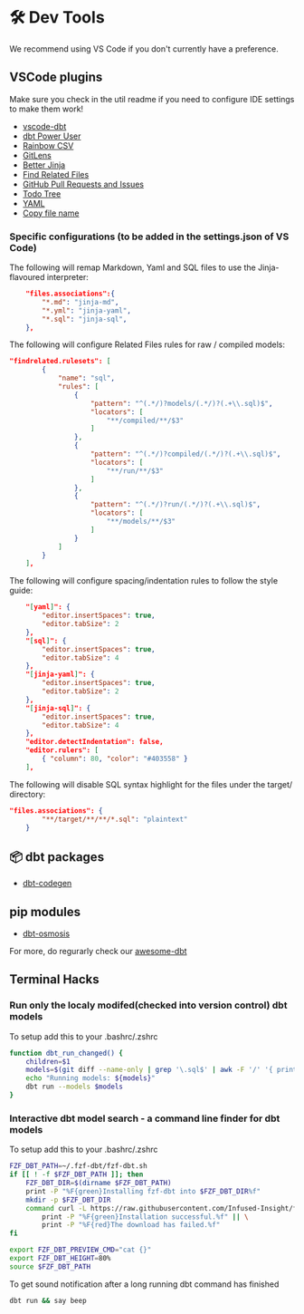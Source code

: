 # 🛠️ Dev Tools

We recommend using VS Code if you don't currently have a preference.
## VSCode plugins

Make sure you check in the util readme if you need to configure IDE settings to make them work!

- [vscode-dbt](https://marketplace.visualstudio.com/items?itemName=analyst-snowflake.vscode-dbt)
- [dbt Power User](https://marketplace.visualstudio.com/items?itemName=analyst-collective.dbt-power-user)
- [Rainbow CSV](https://marketplace.visualstudio.com/items?itemName=mechatroner.rainbow-csv)
- [GitLens](https://marketplace.visualstudio.com/items?itemName=eamodio.gitlens)
- [Better Jinja](https://marketplace.visualstudio.com/items?itemName=samuelcolvin.jinjahtml)
- [Find Related Files](https://marketplace.visualstudio.com/items?itemName=patbenatar.advanced-new-file)
- [GitHub Pull Requests and Issues](https://marketplace.visualstudio.com/items?itemName=GitHub.vscode-pull-request-github)
- [Todo Tree](https://marketplace.visualstudio.com/items?itemName=Gruntfuggly.todo-tree)
- [YAML](https://marketplace.visualstudio.com/items?itemName=redhat.vscode-yaml)
- [Copy file name](https://marketplace.visualstudio.com/items?itemName=nemesv.copy-file-name)
### Specific configurations (to be added in the settings.json of VS Code)

The following will remap Markdown, Yaml and SQL files to use the Jinja-flavoured interpreter:

```json
    "files.associations":{
        "*.md": "jinja-md",
        "*.yml": "jinja-yaml",
        "*.sql": "jinja-sql",
    },
```

The following will configure Related Files rules for raw / compiled models:

```json
"findrelated.rulesets": [
        {
            "name": "sql",
            "rules": [
                {
                    "pattern": "^(.*/)?models/(.*/)?(.+\\.sql)$",
                    "locators": [
                        "**/compiled/**/$3"
                    ]
                },
                {
                    "pattern": "^(.*/)?compiled/(.*/)?(.+\\.sql)$",
                    "locators": [
                        "**/run/**/$3"
                    ]
                },
                {
                    "pattern": "^(.*/)?run/(.*/)?(.+\\.sql)$",
                    "locators": [
                        "**/models/**/$3"
                    ]
                }
            ]
        }
    ],
```

The following will configure spacing/indentation rules to follow the style guide:

```json
    "[yaml]": {
        "editor.insertSpaces": true,
        "editor.tabSize": 2
    },
    "[sql]": {
        "editor.insertSpaces": true,
        "editor.tabSize": 4
    },
    "[jinja-yaml]": {
        "editor.insertSpaces": true,
        "editor.tabSize": 2
    },
    "[jinja-sql]": {
        "editor.insertSpaces": true,
        "editor.tabSize": 4
    },
    "editor.detectIndentation": false,
    "editor.rulers": [
        { "column": 80, "color": "#403558" }
    ],
```

The following will disable SQL syntax highlight for the files under the target/ directory:
```json
"files.associations": {
        "**/target/**/**/*.sql": "plaintext"
    }
```

## 📦 dbt packages

- [dbt-codegen](https://github.com/dbt-labs/dbt-codegen)
## pip modules

- [dbt-osmosis](https://github.com/z3z1ma/dbt-osmosis)

For more, do regurarly check our [awesome-dbt](https://github.com/Hiflylabs/awesome-dbt)


## Terminal Hacks

### Run only the localy modifed(checked into version control) dbt models

To setup add this to your .bashrc/.zshrc
```bash
function dbt_run_changed() {
    children=$1
    models=$(git diff --name-only | grep '\.sql$' | awk -F '/' '{ print $NF }' | sed "s/\.sql$/${children}/g" | tr '\n' ' ')
    echo "Running models: ${models}"
    dbt run --models $models
}
```
### Interactive dbt model search - a command line finder for dbt models

To setup add this to your .bashrc/.zshrc

```bash
FZF_DBT_PATH=~/.fzf-dbt/fzf-dbt.sh
if [[ ! -f $FZF_DBT_PATH ]]; then
    FZF_DBT_DIR=$(dirname $FZF_DBT_PATH)
    print -P "%F{green}Installing fzf-dbt into $FZF_DBT_DIR%f"
    mkdir -p $FZF_DBT_DIR
    command curl -L https://raw.githubusercontent.com/Infused-Insight/fzf-dbt/main/src/fzf_dbt.sh > $FZF_DBT_PATH && \
        print -P "%F{green}Installation successful.%f" || \
        print -P "%F{red}The download has failed.%f"
fi

export FZF_DBT_PREVIEW_CMD="cat {}"
export FZF_DBT_HEIGHT=80%
source $FZF_DBT_PATH
```

To get sound notification after a long running dbt command has finished

```bash
dbt run && say beep
